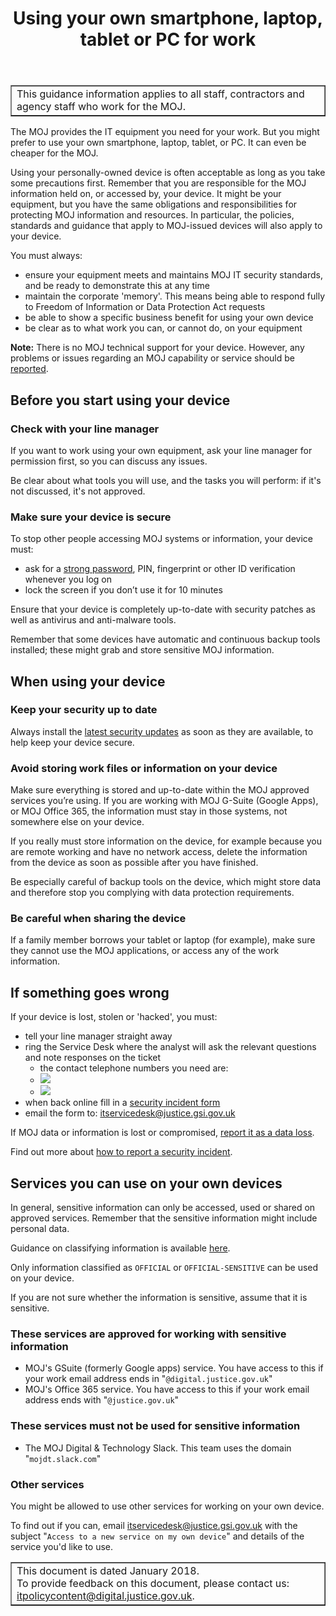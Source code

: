 ﻿---
title: Using your own smartphone, laptop, tablet or PC for work
---

<table border='1'>
<tr>
<td>This guidance information applies to all staff, contractors and agency staff who work for the MOJ.</td>
</tr>
</table>

The MOJ provides the IT equipment you need for your work. But you might prefer to use your own smartphone, laptop, tablet, or PC. It can even be cheaper for the MOJ.

Using your personally-owned device is often acceptable as long as you take some precautions first. Remember that you are responsible for the MOJ information held on, or accessed by, your device. It might be your equipment, but you have the same obligations and responsibilities for protecting MOJ information and resources. In particular, the policies, standards and guidance that apply to MOJ-issued devices will also apply to your device.

You must always:

- ensure your equipment meets and maintains MOJ IT security standards, and be ready to demonstrate this at any time
- maintain the corporate 'memory'. This means being able to respond fully to Freedom of Information or Data Protection Act requests
- be able to show a specific business benefit for using your own device
- be clear as to what work you can, or cannot do, on your equipment

**Note:** There is no MOJ technical support for your device. However, any problems or issues regarding an MOJ capability or service should be [reported](#if-something-goes-wrong).

## Before you start using your device

### Check with your line manager

If you want to work using your own equipment, ask your line manager for permission first, so you can discuss any issues.

Be clear about what tools you will use, and the tasks you will perform: if it's not discussed, it's not approved.

### Make sure your device is secure

To stop other people accessing MOJ systems or information, your device must:

- ask for a [strong password](https://www.cyberaware.gov.uk/passwords), PIN, fingerprint or other ID verification whenever you log on
- lock the screen if you don’t use it for 10 minutes

Ensure that your device is completely up-to-date with security patches as well as antivirus and anti-malware tools.

Remember that some devices have automatic and continuous backup tools installed; these might grab and store sensitive MOJ information.

## When using your device

### Keep your security up to date

Always install the [latest security updates](https://www.cyberaware.gov.uk/software-updates) as soon as they are available, to help keep your device secure.

### Avoid storing work files or information on your device

Make sure everything is stored and up-to-date within the MOJ approved services you’re using. If you are working with MOJ G-Suite (Google Apps), or MOJ Office 365, the information must stay in those systems, not somewhere else on your device.

If you really must store information on the device, for example because you are remote working and have no network access, delete the information from the device as soon as possible after you have finished.

Be especially careful of backup tools on the device, which might store data and therefore stop you complying with data protection requirements.

### Be careful when sharing the device

If a family member borrows your tablet or laptop (for example), make sure they cannot use the MOJ applications, or access any of the work information.

<a id="if-something-goes-wrong"></a>

## If something goes wrong

If your device is lost, stolen or 'hacked', you must:

- tell your line manager straight away
- ring the Service Desk where the analyst will ask the relevant questions and note responses on the ticket
  - the contact telephone numbers you need are:
   - ![](https://intranet.justice.gov.uk/app/uploads/2018/01/8638c4e195fa3911e185abeaeed2eb7a-2.gif) &nbsp;
   - ![](https://intranet.justice.gov.uk/app/uploads/2018/01/725d56540c2ccb9cca15e2b6ad97ef18-7.gif) &nbsp;
- when back online fill in a [security incident form](https://intranet.justice.gov.uk/guidance/security/report-a-security-incident/)
- email the form to: [itservicedesk@justice.gsi.gov.uk](mailto:itservicedesk@justice.gsi.gov.uk)


If MOJ data or information is lost or compromised, [report it as a data loss](https://intranet.justice.gov.uk/guidance/security/report-a-security-incident/report-a-data-loss/).

Find out more about [how to report a security incident](https://intranet.justice.gov.uk/guidance/security/report-a-security-incident/).

## Services you can use on your own devices

In general, sensitive information can only be accessed, used or shared on approved services. Remember that the sensitive information might include personal data.

Guidance on classifying information is available [here](https://intranet.justice.gov.uk/guidance/knowledge-information/protecting-information/classifying-information/).

Only information classified as `OFFICIAL` or `OFFICIAL-SENSITIVE` can be used on your device.

If you are not sure whether the information is sensitive, assume that it is sensitive.

### These services are approved for working with sensitive information

- MOJ's GSuite (formerly Google apps) service. You have access to this if your work email address ends in "`@digital.justice.gov.uk`"
- MOJ's Office 365 service. You have access to this if your work email address ends with "`@justice.gov.uk`"

### These services must not be used for sensitive information

- The MOJ Digital & Technology Slack. This team uses the domain "`mojdt.slack.com`"

### Other services

You might be allowed to use other services for working on your own device.

To find out if you can, email [itservicedesk@justice.gsi.gov.uk](mailto:itservicedesk@justice.gsi.gov.uk) with the subject "`Access to a new service on my own device`" and details of the service you'd like to use.

<table border='1'>
<tr>
<td>This document is dated January 2018.<br/>
To provide feedback on this document, please contact us: <a href="mailto:itpolicycontent@digital.justice.gov.uk?subject=using-your-own-smartphone-laptop-tablet-or-pc-for-work">itpolicycontent@digital.justice.gov.uk</a>.</td>
</tr>
</table>